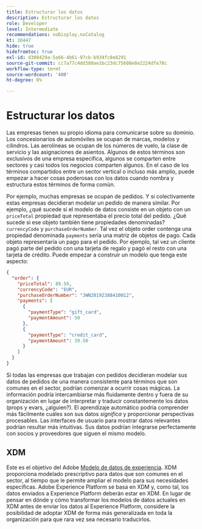 ```yaml
---
title: Estructurar los datos
description: Estructurar los datos
role: Developer
level: Intermediate
recommendations: noDisplay,noCatalog
kt: 10447
hide: true
hidefromtoc: true
exl-id: d300429a-5a66-4b61-97cb-b934fc8e8291
source-git-commit: cc7a77c4dd380ae1bc23dc75608e8e2224dfe78c
workflow-type: tm+mt
source-wordcount: '400'
ht-degree: 0%

---
```


# Estructurar los datos

Las empresas tienen su propio idioma para comunicarse sobre su dominio. Los concesionarios de automóviles se ocupan de marcas, modelos y cilindros. Las aerolíneas se ocupan de los números de vuelo, la clase de servicio y las asignaciones de asientos. Algunos de estos términos son exclusivos de una empresa específica, algunos se comparten entre sectores y casi todos los negocios comparten algunos. En el caso de los términos compartidos entre un sector vertical o incluso más amplio, puede empezar a hacer cosas poderosas con los datos cuando nombra y estructura estos términos de forma común.

Por ejemplo, muchas empresas se ocupan de pedidos. Y si colectivamente estas empresas decidieran modelar un pedido de manera similar. Por ejemplo, ¿qué sucede si el modelo de datos consiste en un objeto con un `priceTotal` propiedad que representaba el precio total del pedido. ¿Qué sucede si ese objeto también tiene propiedades denominadas? `currencyCode` y `purchaseOrderNumber`. Tal vez el objeto order contenga una propiedad denominada `payments` sería una matriz de objetos de pago. Cada objeto representaría un pago para el pedido. Por ejemplo, tal vez un cliente pagó parte del pedido con una tarjeta de regalo y pagó el resto con una tarjeta de crédito. Puede empezar a construir un modelo que tenga este aspecto:

```json
{
  "order": {
    "priceTotal": 89.50,
    "currencyCode": "EUR",
    "purchaseOrderNumber": "JWN20192388410012",
    "payments": [
      {
        "paymentType": "gift_card",
        "paymentAmount": 50
      },
      {
        "paymentType": "credit_card",
        "paymentAmount": 39.50
      }
    ]
  }
}
```

Si todas las empresas que trabajan con pedidos decidieran modelar sus datos de pedidos de una manera consistente para términos que son comunes en el sector, podrían comenzar a ocurrir cosas mágicas. La información podría intercambiarse más fluidamente dentro y fuera de su organización en lugar de interpretar y traducir constantemente los datos (props y evars, ¿alguien?). El aprendizaje automático podría comprender más fácilmente cuáles son sus datos _significa_ y proporcionar perspectivas procesables. Las interfaces de usuario para mostrar datos relevantes podrían resultar más intuitivas. Sus datos podrían integrarse perfectamente con socios y proveedores que siguen el mismo modelo.

## XDM

Este es el objetivo del Adobe [Modelo de datos de experiencia](https://business.adobe.com/products/experience-platform/experience-data-model.html). XDM proporciona modelado prescriptivo para datos que son comunes en el sector, al tiempo que le permite ampliar el modelo para sus necesidades específicas. Adobe Experience Platform se basa en XDM y, como tal, los datos enviados a Experience Platform deberán estar en XDM. En lugar de pensar en dónde y cómo transformar los modelos de datos actuales en XDM antes de enviar los datos al Experience Platform, considere la posibilidad de adoptar XDM de forma más generalizada en toda la organización para que rara vez sea necesario traducirlos.
